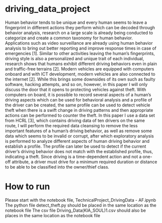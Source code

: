 # driving_data_project

Human behavior tends to be unique and every human seems to leave a fingerprint in different actions they perform which can be decoded through behavior analysis, research on a large scale is already being conducted to categorize and create a common taxonomy for human behavior. Applications such as video surveillance are already using human behavior analysis to bring out better reporting and improve response times in case of emergencies [1]. 
Similar to other activities leaving the human’s fingerprints, driving style is also a personalized and unique trait of each individual, research shows that humans exhibit different driving behaviors even in plain and traffic-free terrains [2]. Modern vehicles are equipped with computers onboard and with ICT development, modern vehicles are also connected to the internet [2]. While this brings some downsides of its own such as faulty software, hacking attempts, and so on, however, in this paper I will only discuss the door that it opens to protecting vehicles against theft. 
With computers on board, it is possible to record several aspects of a human’s driving aspects which can be used for behavioral analysis and a profile of the driver can be created, the same profile can be used to detect vehicle theft when there is a swift change in driving patterns and then appropriate actions can be performed to counter the theft.
In this paper I use a data set from HCRL [3], which contains driving data of ten drivers on the same route, I will perform the required data cleansing to remove the less important features of a human’s driving behavior, as well as remove some data which seems to be invalid or corrupt, after which exploratory analysis is performed to analyze different aspects of human driving behavior and establish a profile. The profile can later be used to detect if the current driver’s driving behavior does not match with the established profile, thus, indicating a theft.
Since driving is a time-dependent action and not a one-off attribute, a driver must drive for a minimum required duration or distance to be able to be classified into the owner/thief class.


# How to run
Please start with the notebook file, TechnicalProject_DrivingData - AF.ipynb
The python file detect_theft.py should be placed in the same location as the notebook file
The csv file Driving_Data(KIA_SOUL)1.csv should also be places in the same location as the notebook file